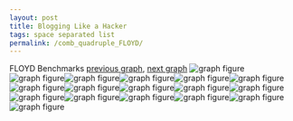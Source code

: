 ```yaml
---
layout: post
title: Blogging Like a Hacker
tags: space separated list
permalink: /comb_quadruple_FLOYD/
---
```


FLOYD Benchmarks
[previous graph](../comb_quadruple_FACE/), [next graph](../comb_quadruple_H/)
![graph figure](./images/quadruple/FLOYD/FLOYD-AVL_box.png)![graph figure](./images/quadruple/FLOYD/FLOYD-A_box.png)![graph figure](./images/quadruple/FLOYD/FLOYD-CYPHERD_box.png)![graph figure](./images/quadruple/FLOYD/FLOYD-EGG_box.png)![graph figure](./images/quadruple/FLOYD/FLOYD-FACE_box.png)![graph figure](./images/quadruple/FLOYD/FLOYD-FLOYD_box.png)![graph figure](./images/quadruple/FLOYD/FLOYD-F_box.png)![graph figure](./images/quadruple/FLOYD/FLOYD-H_box.png)![graph figure](./images/quadruple/FLOYD/FLOYD-JSOND_box.png)![graph figure](./images/quadruple/FLOYD/FLOYD-K_box.png)![graph figure](./images/quadruple/FLOYD/FLOYD-O_box.png)![graph figure](./images/quadruple/FLOYD/FLOYD-PDFD_box.png)![graph figure](./images/quadruple/FLOYD/FLOYD-RB_box.png)![graph figure](./images/quadruple/FLOYD/FLOYD-ROD_box.png)![graph figure](./images/quadruple/FLOYD/FLOYD-SMATRIX_box.png)![graph figure](./images/quadruple/FLOYD/FLOYD-SORTD_box.png)![graph figure](./images/quadruple/FLOYD/FLOYD-ZB_box.png)